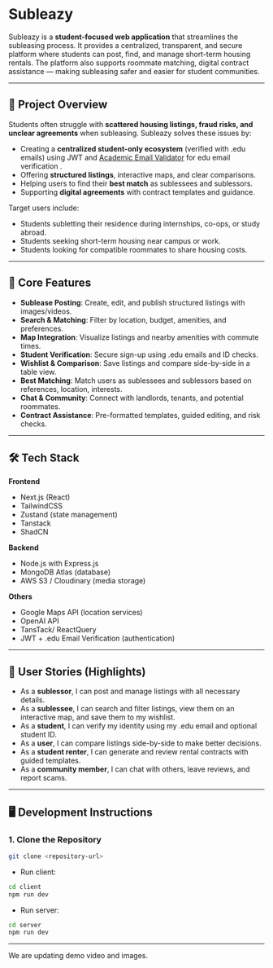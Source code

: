 # Subleazy

Subleazy is a **student-focused web application** that streamlines the subleasing process. It provides a centralized, transparent, and secure platform where students can post, find, and manage short-term housing rentals. The platform also supports roommate matching, digital contract assistance — making subleasing safer and easier for student communities.

---

## 📖 Project Overview
Students often struggle with **scattered housing listings, fraud risks, and unclear agreements** when subleasing. Subleazy solves these issues by:  
- Creating a **centralized student-only ecosystem** (verified with .edu emails) using JWT and [Academic Email Validator](https://apyhub.com/utility/validator-academic-email) for edu email verification .  
- Offering **structured listings**, interactive maps, and clear comparisons.
- Helping users to find their **best match** as sublessees and sublessors.
- Supporting **digital agreements** with contract templates and guidance.

Target users include:  
- Students subletting their residence during internships, co-ops, or study abroad.  
- Students seeking short-term housing near campus or work.  
- Students looking for compatible roommates to share housing costs.  

---

## 🚀 Core Features
- **Sublease Posting**: Create, edit, and publish structured listings with images/videos.  
- **Search & Matching**: Filter by location, budget, amenities, and preferences.  
- **Map Integration**: Visualize listings and nearby amenities with commute times.  
- **Student Verification**: Secure sign-up using .edu emails and ID checks.  
- **Wishlist & Comparison**: Save listings and compare side-by-side in a table view.
- **Best Matching**: Match users as sublessees and sublessors based on references, location, interests.  
- **Chat & Community**: Connect with landlords, tenants, and potential roommates.  
- **Contract Assistance**: Pre-formatted templates, guided editing, and risk checks.  

---

## 🛠️ Tech Stack
**Frontend**  
- Next.js (React)  
- TailwindCSS  
- Zustand (state management)
- Tanstack
- ShadCN

**Backend**  
- Node.js with Express.js  
- MongoDB Atlas (database)  
- AWS S3 / Cloudinary (media storage)

**Others**  
- Google Maps API (location services)
- OpenAI API
- TansTack/ ReactQuery 
- JWT + .edu Email Verification (authentication)   

---

## 📌 User Stories (Highlights)
- As a **sublessor**, I can post and manage listings with all necessary details.  
- As a **sublessee**, I can search and filter listings, view them on an interactive map, and save them to my wishlist.  
- As a **student**, I can verify my identity using my .edu email and optional student ID.  
- As a **user**, I can compare listings side-by-side to make better decisions.  
- As a **student renter**, I can generate and review rental contracts with guided templates.  
- As a **community member**, I can chat with others, leave reviews, and report scams.  

---

## 🖥️ Development Instructions

### 1. Clone the Repository
```bash
git clone <repository-url>
```
- Run client:
```bash 
cd client
npm run dev
```
- Run server:
```bash 
cd server
npm run dev
```

---

We are updating demo video and images.
